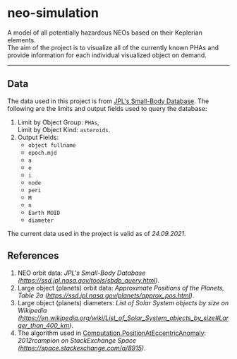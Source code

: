 # neo-simulation

A model of all potentially hazardous NEOs based on their Keplerian elements.  
The aim of the project is to visualize all of the currently known PHAs and 
provide information for each individual visualized object on demand.

---

## Data
The data used in this project is from [JPL's Small-Body Database](https://ssd.jpl.nasa.gov/tools/sbdb_query.html). The following are
the limits and output fields used to query the database:
1. Limit by Object Group: `PHAs`,  
   Limit by Object Kind: `asteroids`.
2. Output Fields:
   -  `object fullname`
   -  `epoch.mjd`
   -  `a`
   -  `e`
   -  `i`
   -  `node`
   -  `peri`
   -  `M`
   -  `n`
   -  `Earth MOID`
   -  `diameter`
    
The current data used in the project is valid as of _24.09.2021_.

## References
1. NEO orbit data: _JPL's Small-Body Database (https://ssd.jpl.nasa.gov/tools/sbdb_query.html)_.
2. Large object (planets) orbit data: _Approximate Positions of the Planets, Table 2a (https://ssd.jpl.nasa.gov/planets/approx_pos.html)_.
3. Large object (planets) diameters: _List of Solar System objects by size on Wikipedia (https://en.wikipedia.org/wiki/List_of_Solar_System_objects_by_size#Larger_than_400_km)_.
4. The algorithm used in [Computation.PositionAtEccentricAnomaly](https://github.com/gzhynko/neo-simulation/blob/master/NEOSimulation/Utils/Computation.cs#31): _2012rcampion on StackExchange Space (https://space.stackexchange.com/a/8915)_.
